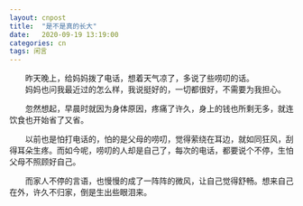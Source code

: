 ```yaml
---
layout: cnpost
title:  "是不是真的长大"
date:   2020-09-19 13:19:00
categories: cn
tags: 闲言
---
```



&emsp;&emsp;昨天晚上，给妈妈拨了电话，想着天气凉了，多说了些唠叨的话。<br>
&emsp;&emsp;妈妈也问我最近过的怎么样，我说挺好的，一切都很好，不需要为我担心。

&emsp;&emsp;忽然想起，早晨时就因为身体原因，疼痛了许久，身上的钱也所剩无多，就连饮食也开始省了又省。

&emsp;&emsp;以前也是怕打电话的，怕的是父母的唠叨，觉得萦绕在耳边，就如同狂风，刮得耳朵生疼。而如今呢，唠叨的人却是自己了，每次的电话，都要说个不停，生怕父母不照顾好自己。

&emsp;&emsp;而家人不停的言语，也慢慢的成了一阵阵的微风，让自己觉得舒畅。想来自己在外，许久不归家，倒是生出些眼泪来。